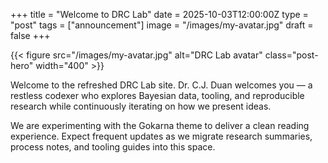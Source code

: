 +++
title = "Welcome to DRC Lab"
date = 2025-10-03T12:00:00Z
type = "post"
tags = ["announcement"]
image = "/images/my-avatar.jpg"
draft = false
+++

{{< figure src="/images/my-avatar.jpg" alt="DRC Lab avatar" class="post-hero" width="400" >}}

Welcome to the refreshed DRC Lab site. Dr. C.J. Duan welcomes you — a restless codexer who explores Bayesian data, tooling, and reproducible research while continuously iterating on how we present ideas.

We are experimenting with the Gokarna theme to deliver a clean reading experience. Expect frequent updates as we migrate research summaries, process notes, and tooling guides into this space.
